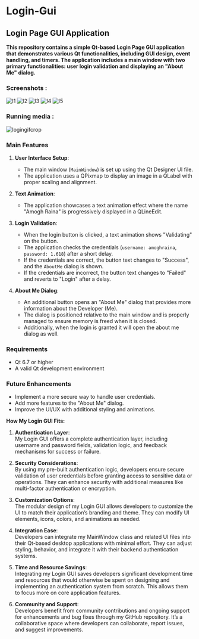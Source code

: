 

# Login-Gui


## Login Page GUI Application

**This repository contains a simple Qt-based Login Page GUI application that demonstrates various Qt functionalities, including GUI design, event handling, and timers. The application includes a main window with two primary functionalities: user login validation and displaying an "About Me" dialog.**

### Screenshots :
![l1](https://github.com/AmoghRaina/Login-Gui/assets/116047470/02eb9034-9790-4689-84bd-3e4a633c4bfc)
![l2](https://github.com/AmoghRaina/Login-Gui/assets/116047470/7f116156-2216-452c-8e7b-c47010e451dc)
![l3](https://github.com/AmoghRaina/Login-Gui/assets/116047470/6e093cfa-33df-4d1c-aa17-7e39db1788e4)
![l4](https://github.com/AmoghRaina/Login-Gui/assets/116047470/f8ac7235-47f4-4cfb-a164-474c5cdaf525)
![l5](https://github.com/AmoghRaina/Login-Gui/assets/116047470/5cad774e-0e0e-45dc-a329-b0caf822ea75)

### Running media :
![logingifcrop](https://github.com/AmoghRaina/Login-Gui/assets/116047470/f155d81c-bd52-4f2c-bbb7-72d8daec1726)
### Main Features

1.  **User Interface Setup**:
    
    -   The main window (`MainWindow`) is set up using the Qt Designer UI file.
    -   The application uses a QPixmap to display an image in a QLabel with proper scaling and alignment.
2.  **Text Animation**:
    
    -   The application showcases a text animation effect where the name "Amogh Raina" is progressively displayed in a QLineEdit.
3.  **Login Validation**:
    
    -   When the login button is clicked, a text animation shows "Validating" on the button.
    -   The application checks the credentials (`username: amoghraina`, `password: 1.618`) after a short delay.
    -   If the credentials are correct, the button text changes to "Success", and the `AboutMe` dialog is shown.
    -   If the credentials are incorrect, the button text changes to "Failed" and reverts to "Login" after a delay.
4.  **About Me Dialog**:
    
    -   An additional button opens an "About Me" dialog that provides more information about the Developer (Me).
    -   The dialog is positioned relative to the main window and is properly managed to ensure memory is freed when it is closed.
	 - Additionally, when the login is granted it will open the about me dialog as well.
### Requirements

-   Qt 6.7 or higher
-   A valid Qt development environment
### Future Enhancements

-   Implement a more secure way to handle user credentials.
-   Add more features to the "About Me" dialog.
-   Improve the UI/UX with additional styling and animations.

**How My Login GUI Fits:**

1.  **Authentication Layer**:  
    My Login GUI offers a complete authentication layer, including username and password fields, validation logic, and feedback mechanisms for success or failure.
    
2.  **Security Considerations**:  
    By using my pre-built authentication logic, developers ensure secure validation of user credentials before granting access to sensitive data or operations. They can enhance security with additional measures like multi-factor authentication or encryption.
    
3.  **Customization Options**:  
    The modular design of my Login GUI allows developers to customize the UI to match their application’s branding and theme. They can modify UI elements, icons, colors, and animations as needed.
    
4.  **Integration Ease**:  
    Developers can integrate my MainWindow class and related UI files into their Qt-based desktop applications with minimal effort. They can adjust styling, behavior, and integrate it with their backend authentication systems.
    
5.  **Time and Resource Savings**:  
    Integrating my Login GUI saves developers significant development time and resources that would otherwise be spent on designing and implementing an authentication system from scratch. This allows them to focus more on core application features.
    
6.  **Community and Support**:  
    Developers benefit from community contributions and ongoing support for enhancements and bug fixes through my GitHub repository. It’s a collaborative space where developers can collaborate, report issues, and suggest improvements.
